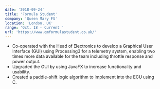 ```yaml
---
date: '2018-09-24'
title: 'Formula Student'
company: 'Queen Mary FS'
location: 'London, UK'
range: 'Oct. 18 - Current '
url: 'https://www.qmformulastudent.co.uk/'
---
```


- Co-operated with the Head of Electronics to develop a Graphical User Interface (GUI) using Processing3 for a telemetry system,
enabling two times more data available for the team including throttle response and power output.
- Upgraded the GUI by using JavaFX to increase functionality and usability. 
- Created a paddle-shift logic algorithm to implement into the ECU using C.